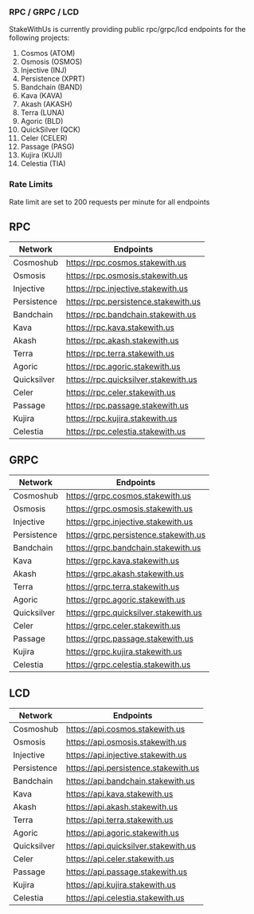 ### RPC / GRPC / LCD ###

StakeWithUs is currently providing public rpc/grpc/lcd endpoints for the following projects:

1) Cosmos (ATOM)
2) Osmosis (OSMOS)
3) Injective (INJ)
4) Persistence (XPRT)
5) Bandchain (BAND)
6) Kava (KAVA)
7) Akash (AKASH)
8) Terra (LUNA)
9) Agoric (BLD)
10) QuickSilver (QCK)
11) Celer (CELER)
12) Passage (PASG)
13) Kujira (KUJI)
14) Celestia (TIA)

### Rate Limits ###

Rate limit are set to 200 requests per minute for all endpoints

## RPC

Network | Endpoints
------- | ---------
Cosmoshub | https://rpc.cosmos.stakewith.us
Osmosis | https://rpc.osmosis.stakewith.us
Injective | https://rpc.injective.stakewith.us
Persistence | https://rpc.persistence.stakewith.us
Bandchain | https://rpc.bandchain.stakewith.us
Kava | https://rpc.kava.stakewith.us
Akash | https://rpc.akash.stakewith.us
Terra | https://rpc.terra.stakewith.us
Agoric | https://rpc.agoric.stakewith.us
Quicksilver | https://rpc.quicksilver.stakewith.us
Celer | https://rpc.celer.stakewith.us
Passage | https://rpc.passage.stakewith.us
Kujira | https://rpc.kujira.stakewith.us
Celestia | https://rpc.celestia.stakewith.us

## GRPC

Network | Endpoints
------- | ---------
Cosmoshub | https://grpc.cosmos.stakewith.us
Osmosis | https://grpc.osmosis.stakewith.us
Injective | https://grpc.injective.stakewith.us
Persistence | https://grpc.persistence.stakewith.us
Bandchain | https://grpc.bandchain.stakewith.us
Kava | https://grpc.kava.stakewith.us
Akash | https://grpc.akash.stakewith.us
Terra | https://grpc.terra.stakewith.us
Agoric | https://grpc.agoric.stakewith.us
Quicksilver | https://grpc.quicksilver.stakewith.us
Celer | https://grpc.celer.stakewith.us
Passage | https://grpc.passage.stakewith.us
Kujira | https://grpc.kujira.stakewith.us
Celestia | https://grpc.celestia.stakewith.us

## LCD

Network | Endpoints
------- | ---------
Cosmoshub | https://api.cosmos.stakewith.us
Osmosis | https://api.osmosis.stakewith.us
Injective | https://api.injective.stakewith.us
Persistence | https://api.persistence.stakewith.us
Bandchain | https://api.bandchain.stakewith.us
Kava | https://api.kava.stakewith.us
Akash | https://api.akash.stakewith.us
Terra | https://api.terra.stakewith.us
Agoric | https://api.agoric.stakewith.us
Quicksilver | https://api.quicksilver.stakewith.us
Celer | https://api.celer.stakewith.us
Passage | https://api.passage.stakewith.us
Kujira | https://api.kujira.stakewith.us
Celestia | https://api.celestia.stakewith.us
